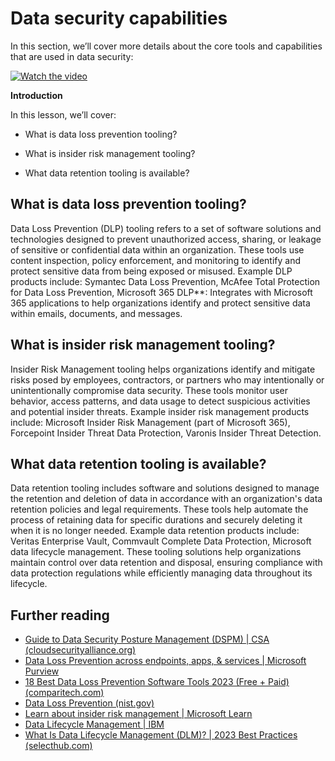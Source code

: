 # Data security capabilities

In this section, we’ll cover more details about the core tools and capabilities that are used in data security:

[![Watch the video](images/7-2_placeholder.png)](https://learn-video.azurefd.net/vod/player?id=0c9fff7c-e17c-4a14-ac3b-69b5a5786f55)

**Introduction**

In this lesson, we’ll cover:

- What is data loss prevention tooling?

- What is insider risk management tooling?

- What data retention tooling is available?

## What is data loss prevention tooling?

Data Loss Prevention (DLP) tooling refers to a set of software solutions and technologies designed to prevent unauthorized access, sharing, or leakage of sensitive or confidential data within an organization. These tools use content inspection, policy enforcement, and monitoring to identify and protect sensitive data from being exposed or misused. Example DLP products include: Symantec Data Loss Prevention, McAfee Total Protection for Data Loss Prevention, Microsoft 365 DLP\*\*: Integrates with Microsoft 365 applications to help organizations identify and protect sensitive data within emails, documents, and messages.

## What is insider risk management tooling?

Insider Risk Management tooling helps organizations identify and mitigate risks posed by employees, contractors, or partners who may intentionally or unintentionally compromise data security. These tools monitor user behavior, access patterns, and data usage to detect suspicious activities and potential insider threats. Example insider risk management products include: Microsoft Insider Risk Management (part of Microsoft 365), Forcepoint Insider Threat Data Protection, Varonis Insider Threat Detection.

## What data retention tooling is available?

Data retention tooling includes software and solutions designed to manage the retention and deletion of data in accordance with an organization's data retention policies and legal requirements. These tools help automate the process of retaining data for specific durations and securely deleting it when it is no longer needed. Example data retention products include: Veritas Enterprise Vault, Commvault Complete Data Protection, Microsoft data lifecycle management. These tooling solutions help organizations maintain control over data retention and disposal, ensuring compliance with data protection regulations while efficiently managing data throughout its lifecycle.

## Further reading

- <a href="https://cloudsecurityalliance.org/blog/2023/03/31/the-big-guide-to-data-security-posture-management-dspm/" target="_blank">Guide to Data Security Posture Management (DSPM) | CSA (cloudsecurityalliance.org)</a>
- <a href="https://youtu.be/hvqq8L_0kgI" target="_blank">Data Loss Prevention across endpoints, apps, & services | Microsoft Purview</a>
- <a href="https://www.comparitech.com/data-privacy-management/data-loss-prevention-tools-software/" target="_blank">18 Best Data Loss Prevention Software Tools 2023 (Free + Paid) (comparitech.com)</a>
- <a href="https://tsapps.nist.gov/publication/get_pdf.cfm?pub_id=904672" target="_blank">Data Loss Prevention (nist.gov)</a>
- <a href="https://learn.microsoft.com/purview/insider-risk-management?WT.mc_id=academic-96948-sayoung" target="_blank">Learn about insider risk management | Microsoft Learn</a>
- <a href="https://www.ibm.com/topics/data-lifecycle-management" target="_blank">Data Lifecycle Management | IBM</a>
- <a href="https://www.selecthub.com/big-data-analytics/data-lifecycle-management/" target="_blank">What Is Data Lifecycle Management (DLM)? | 2023 Best Practices (selecthub.com)</a>

